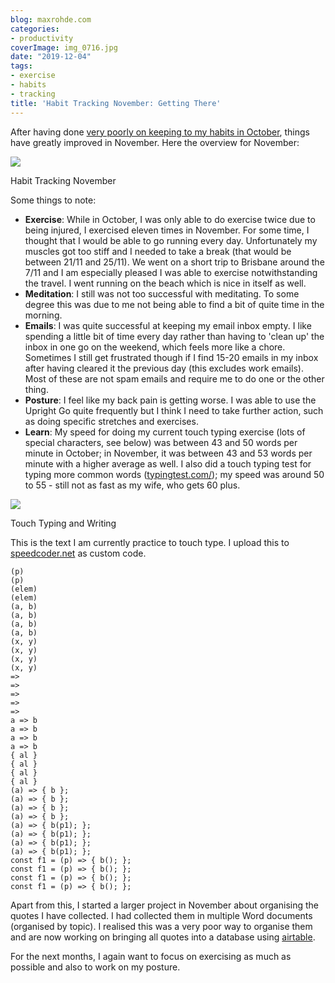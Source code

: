 ```yaml
---
blog: maxrohde.com
categories:
- productivity
coverImage: img_0716.jpg
date: "2019-12-04"
tags:
- exercise
- habits
- tracking
title: 'Habit Tracking November: Getting There'
---
```


After having done [very poorly on keeping to my habits in October](https://maxrohde.com/2019/11/05/habit-tracking-october-injured-and-distracted/), things have greatly improved in November. Here the overview for November:

![](https://spearoflight.files.wordpress.com/2019/12/img_0716.jpg?w=1024)

Habit Tracking November

Some things to note:

- **Exercise**: While in October, I was only able to do exercise twice due to being injured, I exercised eleven times in November. For some time, I thought that I would be able to go running every day. Unfortunately my muscles got too stiff and I needed to take a break (that would be between 21/11 and 25/11). We went on a short trip to Brisbane around the 7/11 and I am especially pleased I was able to exercise notwithstanding the travel. I went running on the beach which is nice in itself as well.
- **Meditation**: I still was not too successful with meditating. To some degree this was due to me not being able to find a bit of quite time in the morning.
- **Emails**: I was quite successful at keeping my email inbox empty. I like spending a little bit of time every day rather than having to 'clean up' the inbox in one go on the weekend, which feels more like a chore. Sometimes I still get frustrated though if I find 15-20 emails in my inbox after having cleared it the previous day (this excludes work emails). Most of these are not spam emails and require me to do one or the other thing.
- **Posture**: I feel like my back pain is getting worse. I was able to use the Upright Go quite frequently but I think I need to take further action, such as doing specific stretches and exercises.
- **Learn**: My speed for doing my current touch typing exercise (lots of special characters, see below) was between 43 and 50 words per minute in October; in November, it was between 43 and 53 words per minute with a higher average as well. I also did a touch typing test for typing more common words ([typingtest.com/](https://www.typingtest.com/)); my speed was around 50 to 55 - still not as fast as my wife, who gets 60 plus.

![](https://spearoflight.files.wordpress.com/2019/12/annotation-2019-12-05-073832.png?w=1024)

Touch Typing and Writing

This is the text I am currently practice to touch type. I upload this to [speedcoder.net](http://www.speedcoder.net/) as custom code.

```
(p)
(p)
(elem)
(elem)
(a, b)
(a, b)
(a, b)
(a, b)
(x, y)
(x, y)
(x, y)
(x, y)
=>
=>
=>
=>
=>
a => b
a => b
a => b
a => b
{ al }
{ al }
{ al }
{ al }
(a) => { b };
(a) => { b };
(a) => { b };
(a) => { b };
(a) => { b(p1); };
(a) => { b(p1); };
(a) => { b(p1); };
(a) => { b(p1); };
const f1 = (p) => { b(); };
const f1 = (p) => { b(); };
const f1 = (p) => { b(); };
const f1 = (p) => { b(); };
```

Apart from this, I started a larger project in November about organising the quotes I have collected. I had collected them in multiple Word documents (organised by topic). I realised this was a very poor way to organise them and are now working on bringing all quotes into a database using [airtable](https://airtable.com/).

For the next months, I again want to focus on exercising as much as possible and also to work on my posture.
